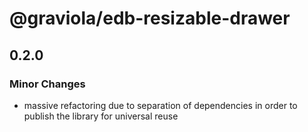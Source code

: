 # @graviola/edb-resizable-drawer

## 0.2.0

### Minor Changes

- massive refactoring due to separation of dependencies in order to publish the library for universal reuse
